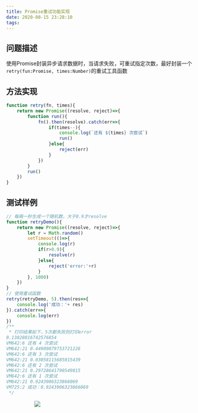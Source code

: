 ```yaml
---
title: Promise重试功能实现
date: 2020-08-15 23:28:10
tags:
---
```

## 问题描述

使用Promise封装异步请求数据时，当请求失败，可重试指定次数，最好封装一个`retry(fun:Promise, times:Number)`的重试工具函数

## 方法实现

```javascript
function retry(fn, times){
    return new Promise((resolve, reject)=>{
        function run(){
            fn().then(resolve).catch(err=>{
                if(times--){
                    console.log(`还有 ${times} 次尝试`)
                    run()
                }else{
                    reject(err)
                }
            })
        }
        run()
    })
}
```

## 测试样例

```javascript
// 每隔一秒生成一个随机数，大于0.9才resolve
function retryDemo(){
    return new Promise((resolve, reject)=>{
        let r = Math.random()
        setTimeout(()=>{
            console.log(r)
            if(r>0.9){
                resolve(r)
            }else{
                reject('error:'+r)
            }
        }, 1000)
    })
}
// 使用重试函数
retry(retryDemo, 5).then(res=>{
    console.log('成功：'+ res)
}).catch(err=>{
    console.log(err)
})
/**
 * 打印结果如下，5次都失败则打印error
0.13828016742576854
VM642:6 还有 4 次尝试
VM642:21 0.44909079753721226
VM642:6 还有 3 次尝试
VM642:21 0.03058115685015439
VM642:6 还有 2 次尝试
VM642:21 0.29728641790549015
VM642:6 还有 1 次尝试
VM642:21 0.9243906323866069
VM725:2 成功：0.9243906323866069
 */
```

<div style="width:70%;margin:auto">
<img src='http://muchstudy.com/2020/04/04/聊聊一线开发的基本素养/公众号二维码.gif'>
</div>
